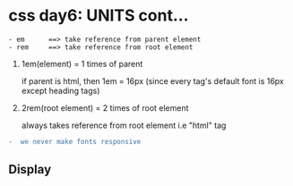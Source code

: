 <!-- 03 - sept - 2024 -->

# css day6: UNITS cont...

    - em      ==> take reference from parent element
    - rem     ==> take reference from root element

1. 1em(element) = 1 times of parent

    if parent is html, then 1em = 16px (since every tag's default font is 16px except heading tags)

2. 2rem(root element) = 2 times of root element

    always takes reference from root element i.e "html" tag

```diff
-  we never make fonts responsive
```

## Display